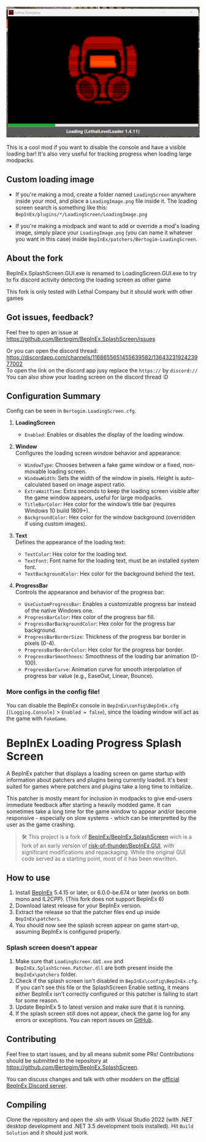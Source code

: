![Loading preview](https://raw.githubusercontent.com/Bertogim/BepInEx.SplashScreen/refs/heads/main/example.png)

This is a cool mod if you want to disable the console and have a visible loading bar! It's also very useful for tracking progress when loading large modpacks.

## Custom loading image
- If you're making a mod, create a folder named `LoadingScreen` anywhere inside your mod, and place a `LoadingImage.png` file inside it.
The loading screen search is something like this: `BepInEx/plugins/*/LoadingScreen/LoadingImage.png`

- If you're making a modpack and want to add or override a mod's loading image, simply place your `LoadingImage.png` (you can name it whatever you want in this case) inside `BepInEx/patchers/Bertogim-LoadingScreen`.

## About the fork
BepInEx.SplashScreen.GUI.exe is renamed to LoadingScreen.GUI.exe to try to fix discord activity detecting the loading screen as other game

This fork is only tested with Lethal Company but it should work with other games

## Got issues, feedback?
Feel free to open an issue at https://github.com/Bertogim/BepInEx.SplashScreen/issues

Or you can open the discord thread: <br>
https://discordapp.com/channels/1168655651455639582/1364323192423977002 <br>
To open the link on the discord app jusy replace the `https://` by `discord://`
You can also show your loading screen on the discord thread :D
## Configuration Summary

Config can be seen in `Bertogim.LoadingScreen.cfg`.


1. **LoadingScreen**  
   - `Enabled`: Enables or disables the display of the loading window.

2. **Window**  
   Configures the loading screen window behavior and appearance:  
   - `WindowType`: Chooses between a fake game window or a fixed, non-movable loading screen.  
   - `WindowWidth`: Sets the width of the window in pixels. Height is auto-calculated based on image aspect ratio.  
   - `ExtraWaitTime`: Extra seconds to keep the loading screen visible after the game window appears, useful for large modpacks.  
   - `TitleBarColor`: Hex color for the window’s title bar (requires Windows 10 build 1809+).  
   - `BackgroundColor`: Hex color for the window background (overridden if using custom images).

3. **Text**  
   Defines the appearance of the loading text:  
   - `TextColor`: Hex color for the loading text.  
   - `TextFont`: Font name for the loading text, must be an installed system font.  
   - `TextBackgroundColor`: Hex color for the background behind the text.  

4. **ProgressBar**  
   Controls the appearance and behavior of the progress bar:  
   - `UseCustomProgressBar`: Enables a customizable progress bar instead of the native Windows one.  
   - `ProgressBarColor`: Hex color of the progress bar fill.  
   - `ProgressBarBackgroundColor`: Hex color for the progress bar background.  
   - `ProgressBarBorderSize`: Thickness of the progress bar border in pixels (0-4).  
   - `ProgressBarBorderColor`: Hex color for the progress bar border.  
   - `ProgressBarSmoothness`: Smoothness of the loading bar animation (0-100).  
   - `ProgressBarCurve`: Animation curve for smooth interpolation of progress bar value (e.g., EaseOut, Linear, Bounce).  


### More configs in the config file!

You can disable the BepInEx console in `BepInEx\config\BepInEx.cfg` (`[Logging.Console]` >
`Enabled = false`), since the loading window will act as the game with `FakeGame`.


# BepInEx Loading Progress Splash Screen
A BepInEx patcher that displays a loading screen on game startup with information about patchers and plugins being currently loaded. It's best suited for games where patchers and plugins take a long time to initialize.

This patcher is mostly meant for inclusion in modpacks to give end-users immediate feedback after starting a heavily modded game. It can sometimes take a long time for the game window to appear and/or become responsive - especially on slow systems - which can be interpretted by the user as the game crashing.

> 🛠️ This project is a fork of [BepInEx/BepInEx.SplashScreen](https://github.com/BepInEx/BepInEx.SplashScreen) wich is a fork of an early version of [risk-of-thunder/BepInEx.GUI](https://github.com/risk-of-thunder/BepInEx.GUI), with significant modifications and repackaging. While the original GUI code served as a starting point, most of it has been rewritten.

## How to use
1. Install [BepInEx](https://github.com/BepInEx/BepInEx) 5.4.15 or later, or 6.0.0-be.674 or later (works on both mono and IL2CPP). (This fork does not support BepInEx 6)
2. Download latest release for your BepInEx version.
3. Extract the release so that the patcher files end up inside `BepInEx\patchers`.
4. You should now see the splash screen appear on game start-up, assuming BepInEx is configured properly.

### Splash screen doesn't appear
1. Make sure that `LoadingScreen.GUI.exe` and `BepInEx.SplashScreen.Patcher.dll` are both present inside the `BepInEx\patchers` folder.
2. Check if the splash screen isn't disabled in `BepInEx\config\BepInEx.cfg`. If you can't see this file or the SplashScreen Enable setting, it means either BepInEx isn't correctly configured or this patcher is failing to start for some reason.
3. Update BepInEx 5 to latest version and make sure that it is running.
4. If the splash screen still does not appear, check the game log for any errors or exceptions. You can report issues on [GitHub](https://github.com/Bertogim/BepInEx.SplashScreen/issues).

## Contributing
Feel free to start issues, and by all means submit some PRs! Contributions should be submitted to the repository at https://github.com/Bertogim/BepInEx.SplashScreen.

You can discuss changes and talk with other modders on the [official BepInEx Discord server](https://discord.gg/MpFEDAg).

## Compiling
Clone the repository and open the .sln with Visual Studio 2022 (with .NET desktop development and .NET 3.5 development tools installed). Hit `Build Solution` and it should just work.